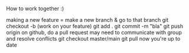 How to work together :)

making a new feature = make a new branch & go to that branch
  git checkout -b <branch name>
  (work on your feature)
  git add .
  git commit -m "bla"
  git push origin <branch name>
  on github, do a pull request
    may need to communicate with group and resolve conflicts
  git checkout master/main
  git pull
  now you're up to date
